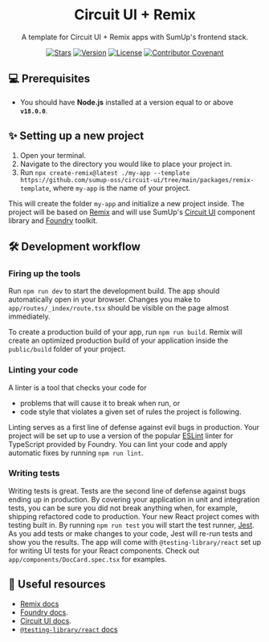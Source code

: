 <div align="center">

# Circuit UI + Remix

A
template for Circuit UI + Remix apps with SumUp's frontend stack.

[![Stars](https://img.shields.io/github/stars/sumup-oss/circuit-ui?style=social)](https://github.com/sumup-oss/circuit-ui/) [![Version](https://img.shields.io/npm/v/@sumup/circuit-ui)](https://www.npmjs.com/package/@sumup/circuit-ui) [![License](https://img.shields.io/github/license/sumup-oss/circuit-ui)](https://github.com/sumup-oss/circuit-ui/tree/main/packages/circuit-ui/LICENSE) [![Contributor Covenant](https://img.shields.io/badge/Contributor%20Covenant-v2.1%20adopted-ff69b4.svg)](https://github.com/sumup-oss/circuit-ui/tree/main/CODE_OF_CONDUCT.md)

</div>

## 💻 Prerequisites

- You should have **Node.js** installed at a version equal to or above **`v18.0.0`**.

## ✨ Setting up a new project

1. Open your terminal.
2. Navigate to the directory you would like to place your project in.
3. Run `npx create-remix@latest ./my-app --template https://github.com/sumup-oss/circuit-ui/tree/main/packages/remix-template`, where `my-app` is the name of your project.

This will create the folder `my-app` and initialize a new project inside. The project will be based on [Remix](https://remix.run/docs/) and will use SumUp's [Circuit UI](https://circuit.sumup.com/) component library and [Foundry](https://github.com/sumup-oss/foundry) toolkit.

## 🛠 Development workflow

### Firing up the tools

Run `npm run dev` to start the development build. The app should automatically open in your browser. Changes you make to `app/routes/_index/route.tsx` should be visible on the page almost immediately.

To create a production build of your app, run `npm run build`. Remix will create an optimized production build of your application inside the `public/build` folder of your project.

### Linting your code

A linter is a tool that checks your code for

- problems that will cause it to break when run, or
- code style that violates a given set of rules the project is following.

Linting serves as a first line of defense against evil bugs in production.​ Your project will be set up to use a version of the popular [ESLint](https://eslint.org) linter for TypeScript provided by Foundry. You can lint your code and apply automatic fixes by running `npm run lint`.

### Writing tests

Writing tests is great. Tests are the second line of defense against bugs ending up in production. By covering your application in unit and integration tests, you can be sure you did not break anything when, for example, shipping refactored code to production. Your new React project comes with testing built in. By running `npm run test` you will start the test runner, [Jest](https://jestjs.io/en/). As you add tests or make changes to your code, Jest will re-run tests and show you the results. The app will come with `@testing-library/react` set up for writing UI tests for your React components. Check out `app/components/DocCard.spec.tsx` for examples.

## 📖 Useful resources

- [Remix docs](https://remix.run/docs/en/main)
- [Foundry docs](https://github.com/sumup-oss/foundry#table-of-contents).
- [Circuit UI docs](https://circuit.sumup.com/).
- [`@testing-library/react` docs](https://testing-library.com/docs/react-testing-library/intro/)
